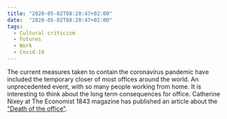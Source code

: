 ```yaml
---
title: "2020-05-02T08:20:47+02:00"
date:  "2020-05-02T08:20:47+02:00"
tags:
  - Cultural criticism
  - Futures
  - Work
  - Covid-19
---
```


The current measures taken to contain the coronavirus pandemic have included the temporary closer of most offices around the world. An unprecedented event, with so many people working from home. It is interesting to think about the long term consequences for office. Catherine Nixey at The Economist 1843 magazine has published an article about the ["Death of the office"](https://web.archive.org/web/20200502061201/https://www.1843magazine.com/features/death-of-the-office).